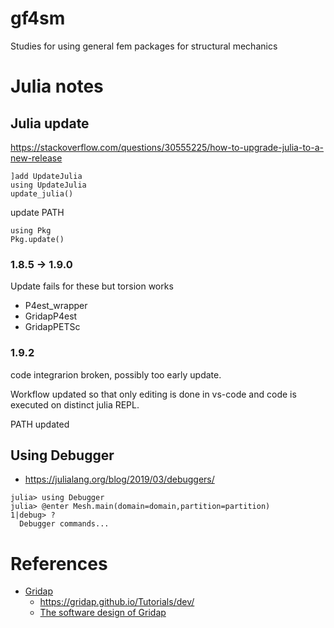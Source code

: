 # gf4sm
Studies for using general fem packages for structural mechanics

# Julia notes
## Julia update
https://stackoverflow.com/questions/30555225/how-to-upgrade-julia-to-a-new-release
```
]add UpdateJulia
using UpdateJulia
update_julia()
```
update PATH
```
using Pkg
Pkg.update()
```
### 1.8.5 -> 1.9.0
Update fails for these but torsion works
 * P4est_wrapper
 * GridapP4est
 * GridapPETSc

### 1.9.2
code integrarion broken, possibly too early update. 

Workflow updated so that only editing is done in vs-code and code is executed on distinct julia REPL.

PATH updated

## Using Debugger
 * https://julialang.org/blog/2019/03/debuggers/

```
julia> using Debugger
julia> @enter Mesh.main(domain=domain,partition=partition)
1|debug> ?
  Debugger commands...
```


# References
 * [Gridap](https://github.com/gridap/Gridap.jl)
   * https://gridap.github.io/Tutorials/dev/
   * [The software design of Gridap](https://arxiv.org/pdf/2109.12818v1.pdf)
